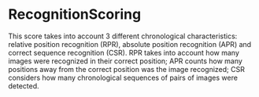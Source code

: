# RecognitionScoring
This score takes into account 3 different chronological characteristics: relative position recognition (RPR), absolute position recognition (APR) and correct sequence recognition (CSR). RPR takes into account how many images were recognized in their correct position; APR counts how many positions away from the correct position was the image recognized; CSR considers how many chronological sequences of pairs of images were detected.
